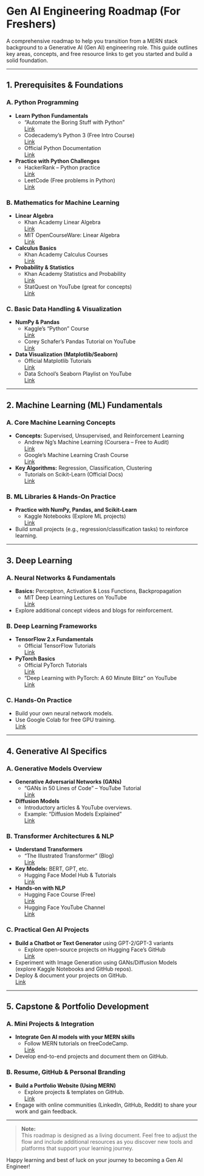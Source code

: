 # Gen AI Engineering Roadmap (For Freshers)

A comprehensive roadmap to help you transition from a MERN stack background to a Generative AI (Gen AI) engineering role. This guide outlines key areas, concepts, and free resource links to get you started and build a solid foundation.

---

## 1. Prerequisites & Foundations

### A. Python Programming
- **Learn Python Fundamentals**
  - “Automate the Boring Stuff with Python”  
    [Link](https://automatetheboringstuff.com/)
  - Codecademy’s Python 3 (Free Intro Course)  
    [Link](https://www.codecademy.com/learn/learn-python-3)
  - Official Python Documentation  
    [Link](https://docs.python.org/3/)
- **Practice with Python Challenges**
  - HackerRank – Python practice  
    [Link](https://www.hackerrank.com/domains/tutorials/10-days-of-python)
  - LeetCode (Free problems in Python)  
    [Link](https://leetcode.com/problemset/all/)

### B. Mathematics for Machine Learning
- **Linear Algebra**
  - Khan Academy Linear Algebra  
    [Link](https://www.khanacademy.org/math/linear-algebra)
  - MIT OpenCourseWare: Linear Algebra  
    [Link](https://ocw.mit.edu/courses/mathematics/18-06-linear-algebra-spring-2010/)
- **Calculus Basics**
  - Khan Academy Calculus Courses  
    [Link](https://www.khanacademy.org/math/calculus-1)
- **Probability & Statistics**
  - Khan Academy Statistics and Probability  
    [Link](https://www.khanacademy.org/math/statistics-probability)
  - StatQuest on YouTube (great for concepts)  
    [Link](https://www.youtube.com/user/joshstarmer)

### C. Basic Data Handling & Visualization
- **NumPy & Pandas**
  - Kaggle’s “Python” Course  
    [Link](https://www.kaggle.com/learn/python)
  - Corey Schafer’s Pandas Tutorial on YouTube  
    [Link](https://www.youtube.com/watch?v=vmEHCJofslg)
- **Data Visualization (Matplotlib/Seaborn)**
  - Official Matplotlib Tutorials  
    [Link](https://matplotlib.org/stable/tutorials/index.html)
  - Data School’s Seaborn Playlist on YouTube  
    [Link](https://www.youtube.com/playlist?list=PL5-da3qGB5ICCsgW1MxlZ0Hq8LL5U3u9y)

---

## 2. Machine Learning (ML) Fundamentals

### A. Core Machine Learning Concepts
- **Concepts:** Supervised, Unsupervised, and Reinforcement Learning
  - Andrew Ng’s Machine Learning (Coursera – Free to Audit)  
    [Link](https://www.coursera.org/learn/machine-learning)
  - Google’s Machine Learning Crash Course  
    [Link](https://developers.google.com/machine-learning/crash-course)
- **Key Algorithms:** Regression, Classification, Clustering
  - Tutorials on Scikit-Learn (Official Docs)  
    [Link](https://scikit-learn.org/stable/user_guide.html)

### B. ML Libraries & Hands-On Practice
- **Practice with NumPy, Pandas, and Scikit-Learn**
  - Kaggle Notebooks (Explore ML projects)  
    [Link](https://www.kaggle.com/notebooks)
- Build small projects (e.g., regression/classification tasks) to reinforce learning.

---

## 3. Deep Learning

### A. Neural Networks & Fundamentals
- **Basics:** Perceptron, Activation & Loss Functions, Backpropagation
  - MIT Deep Learning Lectures on YouTube  
    [Link](https://www.youtube.com/watch?v=njKP3FqW3Sk)
- Explore additional concept videos and blogs for reinforcement.

### B. Deep Learning Frameworks
- **TensorFlow 2.x Fundamentals**
  - Official TensorFlow Tutorials  
    [Link](https://www.tensorflow.org/tutorials)
- **PyTorch Basics**
  - Official PyTorch Tutorials  
    [Link](https://pytorch.org/tutorials/)
  - “Deep Learning with PyTorch: A 60 Minute Blitz” on YouTube  
    [Link](https://www.youtube.com/watch?v=GIsg-ZUy0MY)

### C. Hands-On Practice
- Build your own neural network models.
- Use Google Colab for free GPU training.  
  [Link](https://colab.research.google.com/)

---

## 4. Generative AI Specifics

### A. Generative Models Overview
- **Generative Adversarial Networks (GANs)**
  - “GANs in 50 Lines of Code” – YouTube Tutorial  
    [Link](https://www.youtube.com/watch?v=Sw9r8QJvozE)
- **Diffusion Models**
  - Introductory articles & YouTube overviews.
  - Example: “Diffusion Models Explained”  
    [Link](https://www.youtube.com/watch?v=xxzThzUpu4E)

### B. Transformer Architectures & NLP
- **Understand Transformers**
  - “The Illustrated Transformer” (Blog)  
    [Link](https://jalammar.github.io/illustrated-transformer/)
- **Key Models:** BERT, GPT, etc.
  - Hugging Face Model Hub & Tutorials  
    [Link](https://huggingface.co/models)
- **Hands-on with NLP**
  - Hugging Face Course (Free)  
    [Link](https://huggingface.co/course/chapter1)
  - Hugging Face YouTube Channel  
    [Link](https://www.youtube.com/c/HuggingFace)

### C. Practical Gen AI Projects
- **Build a Chatbot or Text Generator** using GPT-2/GPT-3 variants
  - Explore open-source projects on Hugging Face’s GitHub  
    [Link](https://github.com/huggingface/transformers)
- Experiment with Image Generation using GANs/Diffusion Models (explore Kaggle Notebooks and GitHub repos).
- Deploy & document your projects on GitHub.  
  [Link](https://github.com/)

---

## 5. Capstone & Portfolio Development

### A. Mini Projects & Integration
- **Integrate Gen AI models with your MERN skills**
  - Follow MERN tutorials on freeCodeCamp.  
    [Link](https://www.freecodecamp.org/news/mern-stack-tutorial/)
- Develop end-to-end projects and document them on GitHub.

### B. Resume, GitHub & Personal Branding
- **Build a Portfolio Website (Using MERN)**
  - Explore projects & templates on GitHub.  
    [Link](https://github.com/)
- Engage with online communities (LinkedIn, GitHub, Reddit) to share your work and gain feedback.

---

> **Note:**  
> This roadmap is designed as a living document. Feel free to adjust the flow and include additional resources as you discover new tools and platforms that support your learning journey.

Happy learning and best of luck on your journey to becoming a Gen AI Engineer!
